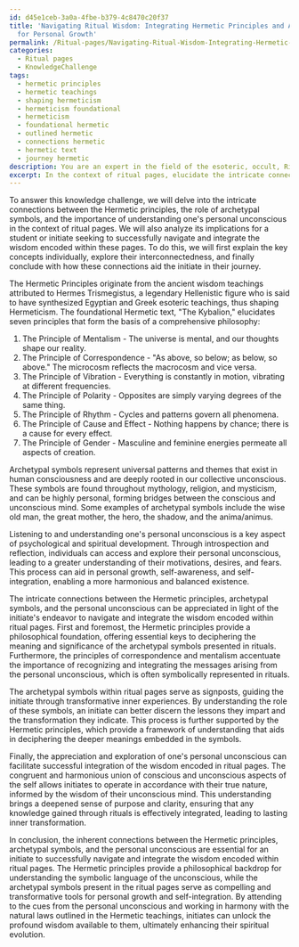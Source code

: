 ```yaml
---
id: d45e1ceb-3a0a-4fbe-b379-4c8470c20f37
title: 'Navigating Ritual Wisdom: Integrating Hermetic Principles and Archetypal Symbols
  for Personal Growth'
permalink: /Ritual-pages/Navigating-Ritual-Wisdom-Integrating-Hermetic-Principles-and-Archetypal-Symbols-for-Personal-Growth/
categories:
  - Ritual pages
  - KnowledgeChallenge
tags:
  - hermetic principles
  - hermetic teachings
  - shaping hermeticism
  - hermeticism foundational
  - hermeticism
  - foundational hermetic
  - outlined hermetic
  - connections hermetic
  - hermetic text
  - journey hermetic
description: You are an expert in the field of the esoteric, occult, Ritual pages and Education. You are a writer of tests, challenges, books and deep knowledge on Ritual pages for initiates and students to gain deep insights and understanding from. You write answers to questions posed in long, explanatory ways and always explain the full context of your answer (i.e., related concepts, formulas, examples, or history), as well as the step-by-step thinking process you take to answer the challenges. Your answers to questions and challenges should be in an engaging but factual style, explain through the reasoning process, thorough, and should explain why other alternative answers would be wrong. Summarize the key themes, ideas, and conclusions at the end.
excerpt: In the context of ritual pages, elucidate the intricate connections between the Hermetic principles, the role of archetypal symbols, and the importance of understanding one's personal unconscious for an initiate to successfully navigate and integrate the wisdom encoded within these pages.
---
```

To answer this knowledge challenge, we will delve into the intricate connections between the Hermetic principles, the role of archetypal symbols, and the importance of understanding one's personal unconscious in the context of ritual pages. We will also analyze its implications for a student or initiate seeking to successfully navigate and integrate the wisdom encoded within these pages. To do this, we will first explain the key concepts individually, explore their interconnectedness, and finally conclude with how these connections aid the initiate in their journey.

The Hermetic Principles originate from the ancient wisdom teachings attributed to Hermes Trismegistus, a legendary Hellenistic figure who is said to have synthesized Egyptian and Greek esoteric teachings, thus shaping Hermeticism. The foundational Hermetic text, "The Kybalion," elucidates seven principles that form the basis of a comprehensive philosophy:

1. The Principle of Mentalism - The universe is mental, and our thoughts shape our reality.
2. The Principle of Correspondence - "As above, so below; as below, so above." The microcosm reflects the macrocosm and vice versa.
3. The Principle of Vibration - Everything is constantly in motion, vibrating at different frequencies.
4. The Principle of Polarity - Opposites are simply varying degrees of the same thing.
5. The Principle of Rhythm - Cycles and patterns govern all phenomena.
6. The Principle of Cause and Effect - Nothing happens by chance; there is a cause for every effect.
7. The Principle of Gender - Masculine and feminine energies permeate all aspects of creation.

Archetypal symbols represent universal patterns and themes that exist in human consciousness and are deeply rooted in our collective unconscious. These symbols are found throughout mythology, religion, and mysticism, and can be highly personal, forming bridges between the conscious and unconscious mind. Some examples of archetypal symbols include the wise old man, the great mother, the hero, the shadow, and the anima/animus.

Listening to and understanding one's personal unconscious is a key aspect of psychological and spiritual development. Through introspection and reflection, individuals can access and explore their personal unconscious, leading to a greater understanding of their motivations, desires, and fears. This process can aid in personal growth, self-awareness, and self-integration, enabling a more harmonious and balanced existence.

The intricate connections between the Hermetic principles, archetypal symbols, and the personal unconscious can be appreciated in light of the initiate's endeavor to navigate and integrate the wisdom encoded within ritual pages. First and foremost, the Hermetic principles provide a philosophical foundation, offering essential keys to deciphering the meaning and significance of the archetypal symbols presented in rituals. Furthermore, the principles of correspondence and mentalism accentuate the importance of recognizing and integrating the messages arising from the personal unconscious, which is often symbolically represented in rituals.

The archetypal symbols within ritual pages serve as signposts, guiding the initiate through transformative inner experiences. By understanding the role of these symbols, an initiate can better discern the lessons they impart and the transformation they indicate. This process is further supported by the Hermetic principles, which provide a framework of understanding that aids in deciphering the deeper meanings embedded in the symbols.

Finally, the appreciation and exploration of one's personal unconscious can facilitate successful integration of the wisdom encoded in ritual pages. The congruent and harmonious union of conscious and unconscious aspects of the self allows initiates to operate in accordance with their true nature, informed by the wisdom of their unconscious mind. This understanding brings a deepened sense of purpose and clarity, ensuring that any knowledge gained through rituals is effectively integrated, leading to lasting inner transformation.

In conclusion, the inherent connections between the Hermetic principles, archetypal symbols, and the personal unconscious are essential for an initiate to successfully navigate and integrate the wisdom encoded within ritual pages. The Hermetic principles provide a philosophical backdrop for understanding the symbolic language of the unconscious, while the archetypal symbols present in the ritual pages serve as compelling and transformative tools for personal growth and self-integration. By attending to the cues from the personal unconscious and working in harmony with the natural laws outlined in the Hermetic teachings, initiates can unlock the profound wisdom available to them, ultimately enhancing their spiritual evolution.
